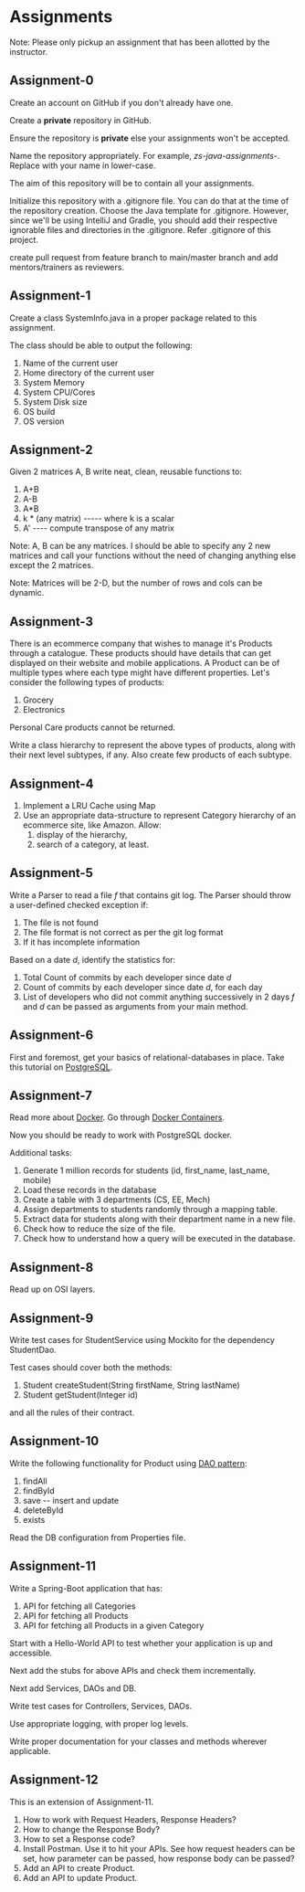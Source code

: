 # Assignments

Note: Please only pickup an assignment that has been allotted by the instructor.

## Assignment-0

Create an account on GitHub if you don't already have one.

Create a **private** repository in GitHub.

Ensure the repository is **private** else your assignments won't be accepted.

Name the repository appropriately. For example, _zs-java-assignments-<your-name>_.
Replace _<your-name>_ with your name in lower-case.

The aim of this repository will be to contain all your assignments.

Initialize this repository with a .gitignore file. You can do that at the time of the repository creation.
Choose the Java template for .gitignore. However, since we'll be using IntelliJ and Gradle, you should add their
respective ignorable files and directories in the .gitignore. Refer .gitignore of this project.

create pull request from feature branch to main/master branch and add mentors/trainers as reviewers.

## Assignment-1

Create a class SystemInfo.java in a proper package related to this assignment.

The class should be able to output the following:
1. Name of the current user
2. Home directory of the current user
2. System Memory
3. System CPU/Cores
4. System Disk size
5. OS build
6. OS version


## Assignment-2

Given 2 matrices A, B write neat, clean, reusable functions to:
1. A+B
2. A-B
3. A*B
4. k * (any matrix) ----- where k is a scalar
5. A' ---- compute transpose of any matrix
   
Note: A, B can be any matrices. I should be able to specify any 2 new matrices and call your functions without the need 
of changing anything else except the 2 matrices.

Note: Matrices will be 2-D, but the number of rows and cols can be dynamic.


## Assignment-3

There is an ecommerce company that wishes to manage it's Products through a catalogue. These products should have 
details that can get displayed on their website and mobile applications.
A Product can be of multiple types where each type might have different properties. Let's consider the following types 
of products:
1. Grocery
2. Electronics
   
Personal Care products cannot be returned.
   
Write a class hierarchy to represent the above types of products, along with their next level subtypes, if any. Also 
create few products of each subtype.


## Assignment-4

1. Implement a LRU Cache using Map
2. Use an appropriate data-structure to represent Category hierarchy of an ecommerce site, like Amazon. Allow:
   1. display of the hierarchy, 
   2. search of a category, at least.
    

## Assignment-5

Write a Parser to read a file _f_ that contains git log. The Parser should throw a user-defined checked exception if:
1. The file is not found
2. The file format is not correct as per the git log format
3. If it has incomplete information

Based on a date _d_, identify the statistics for:
1. Total Count of commits by each developer since date _d_
2. Count of commits by each developer since date _d_, for each day
3. List of developers who did not commit anything successively in 2 days
_f_ and _d_ can be passed as arguments from your main method.
   

## Assignment-6

First and foremost, get your basics of relational-databases in place. 
Take this tutorial on [PostgreSQL](https://www.tutorialspoint.com/postgresql/index.htm).


## Assignment-7

Read more about [Docker](https://www.tutorialspoint.com/docker/index.htm).
Go through [Docker Containers](https://github.com/ujjawalmisra/learning-java/blob/main/documents/Assignments-Submission-Guidelines.md).

Now you should be ready to work with PostgreSQL docker.

Additional tasks:
1. Generate 1 million records for students (id, first_name, last_name, mobile)
2. Load these records in the database
3. Create a table with 3 departments (CS, EE, Mech)
4. Assign departments to students randomly through a mapping table.
5. Extract data for students along with their department name in a new file.
6. Check how to reduce the size of the file.
7. Check how to understand how a query will be executed in the database.


## Assignment-8

Read up on OSI layers.


## Assignment-9

Write test cases for StudentService using Mockito for the dependency StudentDao.

Test cases should cover both the methods:
1. Student createStudent(String firstName, String lastName)
2. Student getStudent(Integer id)

and all the rules of their contract.


## Assignment-10

Write the following functionality for Product using [DAO pattern](https://www.tutorialspoint.com/design_pattern/data_access_object_pattern.htm):
1. findAll
2. findById
3. save -- insert and update
4. deleteById
5. exists

Read the DB configuration from Properties file.


## Assignment-11

Write a Spring-Boot application that has:
1. API for fetching all Categories
2. API for fetching all Products
3. API for fetching all Products in a given Category
   
Start with a Hello-World API to test whether your application is up and accessible.
   
Next add the stubs for above APIs and check them incrementally.
   
Next add Services, DAOs and DB.
   
Write test cases for Controllers, Services, DAOs.
   
Use appropriate logging, with proper log levels.
   
Write proper documentation for your classes and methods wherever applicable.


## Assignment-12

This is an extension of Assignment-11.
1. How to work with Request Headers, Response Headers?
2. How to change the Response Body?
3. How to set a Response code?
4. Install Postman. Use it to hit your APIs. See how request headers can be set, how parameter can be passed, how response body can be passed?
5. Add an API to create Product.
6. Add an API to update Product.

